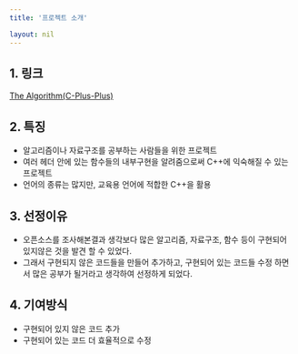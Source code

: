 ```yaml
---
title: '프로젝트 소개'

layout: nil
---
```



## 1. 링크 <br>
   [The Algorithm(C-Plus-Plus)](https://github.com/TheAlgorithms/C-Plus-Plus)
   <br>
## 2. 특징<br>
- 알고리즘이나 자료구조를 공부하는 사람들을 위한 프로젝트
- 여러 헤더 안에 있는 함수들의 내부구현을 알려줌으로써 C++에 익숙해질 수 있는 프로젝트
- 언어의 종류는 많지만, 교육용 언어에 적합한 C++을 활용
 
   
## 3. 선정이유 <br>
- 오픈소스를 조사해본결과 생각보다 많은 알고리즘, 자료구조, 함수 등이 구현되어 있지않은 것을 발견 할 수 있었다. 
- 그래서 구현되지 않은 코드들을 만들어 추가하고, 구현되어 있는 코드들 수정 하면서 많은 공부가 될거라고 생각하여 선정하게 되었다. 


## 4. 기여방식 <br>
- 구현되어 있지 않은 코드 추가
- 구현되어 있는 코드 더 효율적으로 수정
